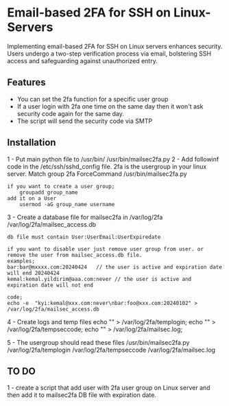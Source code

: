 # Email-based 2FA for SSH on Linux-Servers
Implementing email-based 2FA for SSH on Linux servers enhances security. Users undergo a two-step verification process via email, bolstering SSH access and safeguarding against unauthorized entry.

## Features 

*   You can set the 2fa function for a specific user group
*   If a user login with 2fa one time on the same day then it won't ask security code again for the same day. 
*   The script will send the security code via SMTP

## Installation

1 - Put main python file to /usr/bin/
    /usr/bin/mailsec2fa.py
2 - Add followinf code in the /etc/ssh/sshd_config file. 2fa is the usergroup in your linux server. 
    Match group 2fa
        ForceCommand /usr/bin/mailsec2fa.py
    
    if you want to create a user group;
        groupadd group_name
    add it on a User
        usermod -aG group_name username
3 - Create a database file for mailsec2fa in /var/log/2fa
    /var/log/2fa/mailsec_access.db

    db file must contain User:UserEmail:UserExpiredate 

    if you want to disable user just remove user group from user. or remove the user from mailsec_access.db file. 
    examples;
    bar:bar@mxxxx.com:20240424   // the user is active and expiration date will end 20240424
    kemal:kemal.yildirim@aaa.com:never // the user is active and expiration date will not end

    code;
    echo -e  "kyi:kemal@xxx.com:never\nbar:foo@xxx.com:20240102" > /var/log/2fa/mailsec_access.db

4 - Create logs and temp files
    echo "" > /var/log/2fa/templogin;
    echo "" > /var/log/2fa/tempseccode;
    echo "" > /var/log/2fa/mailsec.log;

5 - The usergroup should read these files
    /usr/bin/mailsec2fa.py
    /var/log/2fa/templogin
    /var/log/2fa/tempseccode
    /var/log/2fa/mailsec.log


## TO DO

1 - create a script that add user with 2fa user group on Linux server and then add it to mailsec2fa DB file with expiration date.


